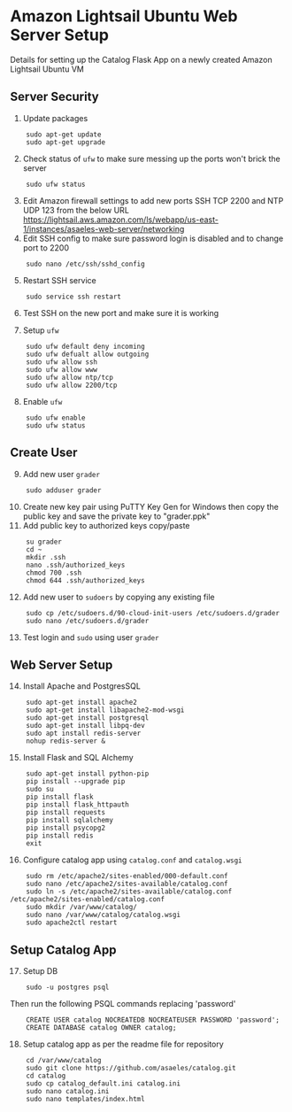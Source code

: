 # Amazon Lightsail Ubuntu Web Server Setup

Details for setting up the Catalog Flask App on a newly created Amazon Lightsail Ubuntu VM

## Server Security

1) Update packages
```
    sudo apt-get update
    sudo apt-get upgrade
```
2) Check status of `ufw` to make sure messing up the ports won't brick the server
```
    sudo ufw status
```
3) Edit Amazon firewall settings to add new ports SSH TCP 2200 and NTP UDP 123 from the below URL
https://lightsail.aws.amazon.com/ls/webapp/us-east-1/instances/asaeles-web-server/networking
4) Edit SSH config to make sure password login is disabled and to change port to 2200
```
    sudo nano /etc/ssh/sshd_config
```
5) Restart SSH service
```
    sudo service ssh restart
```
6) Test SSH on the new port and make sure it is working

7) Setup `ufw`
```
    sudo ufw default deny incoming
    sudo ufw defualt allow outgoing
    sudo ufw allow ssh
    sudo ufw allow www
    sudo ufw allow ntp/tcp
    sudo ufw allow 2200/tcp
```
8) Enable `ufw`
```
    sudo ufw enable
    sudo ufw status
```
## Create User

9) Add new user `grader`
```
    sudo adduser grader
```
10) Create new key pair using PuTTY Key Gen for Windows then copy the public key and save the private key to "grader.ppk"
11) Add public key to authorized keys copy/paste
```
    su grader
    cd ~
    mkdir .ssh
    nano .ssh/authorized_keys
    chmod 700 .ssh
    chmod 644 .ssh/authorized_keys
```
12) Add new user to `sudoers` by copying any existing file
```
    sudo cp /etc/sudoers.d/90-cloud-init-users /etc/sudoers.d/grader
    sudo nano /etc/sudoers.d/grader
```
13) Test login and `sudo` using user `grader`

## Web Server Setup

14) Install Apache and PostgresSQL
```
    sudo apt-get install apache2
    sudo apt-get install libapache2-mod-wsgi
    sudo apt-get install postgresql
    sudo apt-get install libpq-dev
    sudo apt install redis-server
    nohup redis-server &
```
15) Install Flask and SQL Alchemy
```
    sudo apt-get install python-pip
    pip install --upgrade pip
    sudo su
    pip install flask
    pip install flask_httpauth
    pip install requests
    pip install sqlalchemy
    pip install psycopg2
    pip install redis
    exit
```
16) Configure catalog app using `catalog.conf` and `catalog.wsgi`
```
    sudo rm /etc/apache2/sites-enabled/000-default.conf
    sudo nano /etc/apache2/sites-available/catalog.conf
    sudo ln -s /etc/apache2/sites-available/catalog.conf /etc/apache2/sites-enabled/catalog.conf
    sudo mkdir /var/www/catalog/
    sudo nano /var/www/catalog/catalog.wsgi
    sudo apache2ctl restart
```
## Setup Catalog App

17) Setup DB
```
    sudo -u postgres psql
```
Then run the following PSQL commands replacing 'password'
```
    CREATE USER catalog NOCREATEDB NOCREATEUSER PASSWORD 'password';
    CREATE DATABASE catalog OWNER catalog;
```
18) Setup catalog app as per the readme file for repository
```
    cd /var/www/catalog
    sudo git clone https://github.com/asaeles/catalog.git
    cd catalog
    sudo cp catalog_default.ini catalog.ini
    sudo nano catalog.ini
    sudo nano templates/index.html
```
